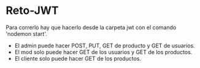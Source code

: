 # Reto-JWT
Para correrlo hay que hacerlo desde la carpeta jwt con el comando 'nodemon start'.
* El admin puede hacer POST, PUT, GET de producto y GET de usuarios.
* El mod solo puede hacer GET de los usuarios y GET de los productos.
* El cliente solo puede hacer GET de los productos.
